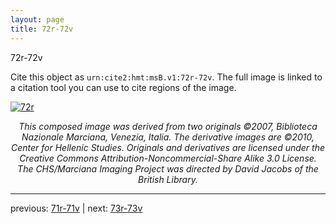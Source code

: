 ```yaml
---
layout: page
title: 72r-72v
---
```


72r-72v

Cite this object as `urn:cite2:hmt:msB.v1:72r-72v`. The full image is linked to a citation tool you can use to cite regions of the image.

[![72r](http://www.homermultitext.org/iipsrv?IIIF=/project/homer/pyramidal/deepzoom/hmt/vbbifolio/v1/vb_71v_72r.tif/full/800,/0/default.jpg)](http://www.homermultitext.org/ict2/?urn=urn:cite2:hmt:vbbifolio.v1:vb_71v_72r) 

<p style="text-align: center; font-style: italic;">This composed image was derived from two originals ©2007, Biblioteca Nazionale Marciana, Venezia, Italia. The derivative images are ©2010, Center for Hellenic Studies. Originals and derivatives are licensed under the Creative Commons Attribution-Noncommercial-Share Alike 3.0 License. The CHS/Marciana Imaging Project was directed by David Jacobs of the British Library.</p>

---

previous: [71r-71v](../71r-71v/) | next: [73r-73v](../73r-73v/)